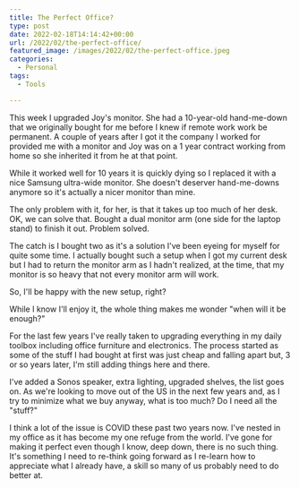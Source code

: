 ```yaml
---
title: The Perfect Office?
type: post
date: 2022-02-18T14:14:42+00:00
url: /2022/02/the-perfect-office/
featured_image: /images/2022/02/the-perfect-office.jpeg
categories:
  - Personal
tags:
  - Tools

---
```

This week I upgraded Joy's monitor. She had a 10-year-old hand-me-down that we originally bought for me before I knew if remote work work be permanent. A couple of years after I got it the company I worked for provided me with a monitor and Joy was on a 1 year contract working from home so she inherited it from he at that point.

While it worked well for 10 years it is quickly dying so I replaced it with a nice Samsung ultra-wide monitor. She doesn't deserver hand-me-downs anymore so it's actually a nicer monitor than mine.

The only problem with it, for her, is that it takes up too much of her desk. OK, we can solve that. Bought a dual monitor arm (one side for the laptop stand) to finish it out. Problem solved.

The catch is I bought two as it's a solution I've been eyeing for myself for quite some time. I actually bought such a setup when I got my current desk but I had to return the monitor arm as I hadn't realized, at the time, that my monitor is so heavy that not every monitor arm will work.

So, I'll be happy with the new setup, right?

While I know I'll enjoy it, the whole thing makes me wonder "when will it be enough?"

For the last few years I've really taken to upgrading everything in my daily toolbox including office furniture and electronics. The process started as some of the stuff I had bought at first was just cheap and falling apart but, 3 or so years later, I'm still adding things here and there.

I've added a Sonos speaker, extra lighting, upgraded shelves, the list goes on. As we're looking to move out of the US in the next few years and, as I try to minimize what we buy anyway, what is too much? Do I need all the "stuff?"

I think a lot of the issue is COVID these past two years now. I've nested in my office as it has become my one refuge from the world. I've gone for making it perfect even though I know, deep down, there is no such thing. It's something I need to re-think going forward as I re-learn how to appreciate what I already have, a skill so many of us probably need to do better at.